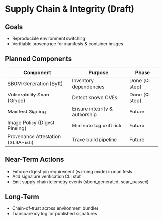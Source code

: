 # Supply Chain & Integrity (Draft)

## Goals
- Reproducible environment switching
- Verifiable provenance for manifests & container images

## Planned Components
| Component | Purpose | Phase |
|----------|---------|-------|
| SBOM Generation (Syft) | Inventory dependencies | Done (CI step) |
| Vulnerability Scan (Grype) | Detect known CVEs | Done (CI step) |
| Manifest Signing | Ensure integrity & authorship | Future |
| Image Policy (Digest Pinning) | Eliminate tag drift risk | Future |
| Provenance Attestation (SLSA-ish) | Trace build pipeline | Future |

## Near-Term Actions
- Enforce digest pin requirement (warning mode) in manifests
- Add signature verification CLI stub
- Emit supply chain telemetry events (sbom_generated, scan_passed)

## Long-Term
- Chain-of-trust across environment bundles
- Transparency log for published signatures
